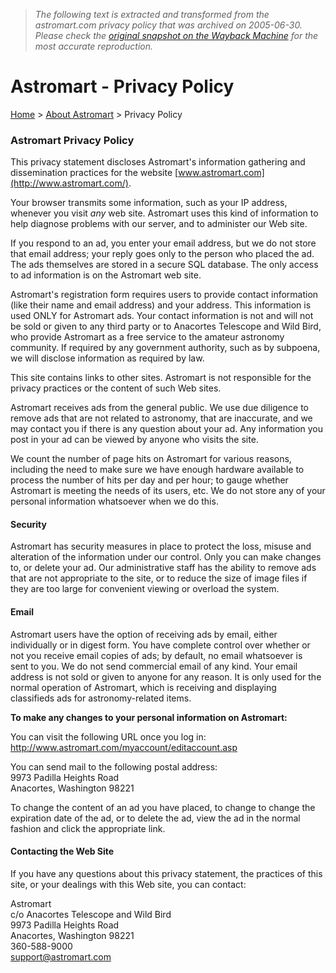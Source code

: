 > *The following text is extracted and transformed from the astromart.com privacy policy that was archived on 2005-06-30. Please check the [original snapshot on the Wayback Machine](https://web.archive.org/web/20050630081711id_/http%3A//www.astromart.com/aboutus/privacy.asp) for the most accurate reproduction.*

# Astromart - Privacy Policy

[Home](https://web.archive.org/web/20050630081711id_/http%3A//www.astromart.com/) > [About Astromart](https://web.archive.org/web/20050630081711id_/http%3A//www.astromart.com/aboutus/) > Privacy Policy

### Astromart Privacy Policy

This privacy statement discloses Astromart's information gathering and dissemination practices for the website [www.astromart.com](http://www.astromart.com/). 

Your browser transmits some information, such as your IP address, whenever you visit _any_ web site. Astromart uses this kind of information to help diagnose problems with our server, and to administer our Web site. 

If you respond to an ad, you enter your email address, but we do not store that email address; your reply goes only to the person who placed the ad. The ads themselves are stored in a secure SQL database. The only access to ad information is on the Astromart web site. 

Astromart's registration form requires users to provide contact information (like their name and email address) and your address. This information is used ONLY for Astromart ads. Your contact information is not and will not be sold or given to any third party or to Anacortes Telescope and Wild Bird, who provide Astromart as a free service to the amateur astronomy community. If required by any government authority, such as by subpoena, we will disclose information as required by law. 

This site contains links to other sites. Astromart is not responsible for the privacy practices or the content of such Web sites. 

Astromart receives ads from the general public. We use due diligence to remove ads that are not related to astronomy, that are inaccurate, and we may contact you if there is any question about your ad. Any information you post in your ad can be viewed by anyone who visits the site. 

We count the number of page hits on Astromart for various reasons, including the need to make sure we have enough hardware available to process the number of hits per day and per hour; to gauge whether Astromart is meeting the needs of its users, etc. We do not store any of your personal information whatsoever when we do this. 

#### Security 

Astromart has security measures in place to protect the loss, misuse and alteration of the information under our control. Only you can make changes to, or delete your ad. Our administrative staff has the ability to remove ads that are not appropriate to the site, or to reduce the size of image files if they are too large for convenient viewing or overload the system. 

#### Email 

Astromart users have the option of receiving ads by email, either individually or in digest form. You have complete control over whether or not you receive email copies of ads; by default, no email whatsoever is sent to you. We do not send commercial email of any kind. Your email address is not sold or given to anyone for any reason. It is only used for the normal operation of Astromart, which is receiving and displaying classifieds ads for astronomy-related items. 

**To make any changes to your personal information on Astromart:**

You can visit the following URL once you log in:   
<http://www.astromart.com/myaccount/editaccount.asp>

You can send mail to the following postal address:  
9973 Padilla Heights Road  
Anacortes, Washington 98221 

To change the content of an ad you have placed, to change to change the expiration date of the ad, or to delete the ad, view the ad in the normal fashion and click the appropriate link. 

#### Contacting the Web Site 

If you have any questions about this privacy statement, the practices of this site, or your dealings with this Web site, you can contact: 

Astromart  
c/o Anacortes Telescope and Wild Bird  
9973 Padilla Heights Road  
Anacortes, Washington 98221  
360-588-9000  
[support@astromart.com](mailto:support@astromart.com)  

